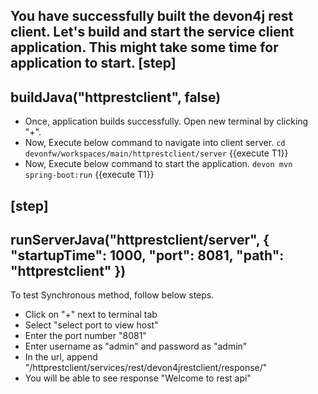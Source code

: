 You have successfully built the devon4j rest client.
Let's build and start the service client application.
This might take some time for application to start.
[step]
--
buildJava("httprestclient", false)
--

* Once, application builds successfully. Open new terminal by clicking "+".
* Now, Execute below command to navigate into client server.
`cd devonfw/workspaces/main/httprestclient/server` {{execute T1}}
* Now, Execute below command to start the application.
`devon mvn spring-boot:run` {{execute T1}}

[step]
--
runServerJava("httprestclient/server", { "startupTime": 1000, "port": 8081, "path": "httprestclient" })
--

To test Synchronous method, follow below steps.
* Click on "+" next to terminal tab
* Select "select port to view host"
* Enter the port number "8081" 
* Enter username as "admin" and password as "admin"
* In the url, append "/httprestclient/services/rest/devon4jrestclient/response/"
* You will be able to see response "Welcome to rest api"
